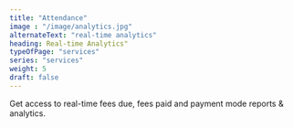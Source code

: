 ```yaml
---
title: "Attendance"
image : "/image/analytics.jpg"
alternateText: "real-time analytics"
heading: Real-time Analytics"
typeOfPage: "services"
series: "services"
weight: 5
draft: false
---
```


<p>Get access to real-time fees due, fees paid and payment mode reports & analytics.</p>
